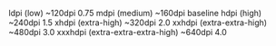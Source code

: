 ldpi (low) ~120dpi 0.75
mdpi (medium) ~160dpi baseline
hdpi (high) ~240dpi 1.5
xhdpi (extra-high) ~320dpi 2.0
xxhdpi (extra-extra-high) ~480dpi 3.0
xxxhdpi (extra-extra-extra-high) ~640dpi 4.0